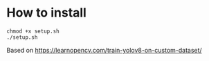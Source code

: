 # How to install
```
chmod +x setup.sh
./setup.sh
```


Based on
https://learnopencv.com/train-yolov8-on-custom-dataset/